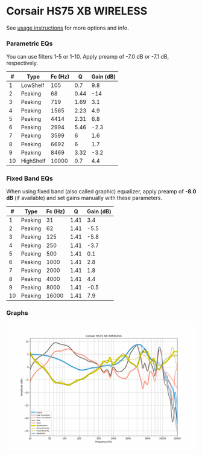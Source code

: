 # Corsair HS75 XB WIRELESS
See [usage instructions](https://github.com/jaakkopasanen/AutoEq#usage) for more options and info.

### Parametric EQs
You can use filters 1-5 or 1-10. Apply preamp of -7.0 dB or -7.1 dB, respectively.

|   # | Type      |   Fc (Hz) |    Q |   Gain (dB) |
|-----|-----------|-----------|------|-------------|
|   1 | LowShelf  |       105 | 0.7  |         9.8 |
|   2 | Peaking   |        68 | 0.44 |       -14   |
|   3 | Peaking   |       719 | 1.69 |         3.1 |
|   4 | Peaking   |      1565 | 2.23 |         4.9 |
|   5 | Peaking   |      4414 | 2.31 |         6.8 |
|   6 | Peaking   |      2994 | 5.46 |        -2.3 |
|   7 | Peaking   |      3599 | 6    |         1.6 |
|   8 | Peaking   |      6692 | 6    |         1.7 |
|   9 | Peaking   |      8469 | 3.32 |        -3.2 |
|  10 | HighShelf |     10000 | 0.7  |         4.4 |

### Fixed Band EQs
When using fixed band (also called graphic) equalizer, apply preamp of **-8.0 dB** (if available) and set gains manually with these parameters.

|   # | Type    |   Fc (Hz) |    Q |   Gain (dB) |
|-----|---------|-----------|------|-------------|
|   1 | Peaking |        31 | 1.41 |         3.4 |
|   2 | Peaking |        62 | 1.41 |        -5.5 |
|   3 | Peaking |       125 | 1.41 |        -5.8 |
|   4 | Peaking |       250 | 1.41 |        -3.7 |
|   5 | Peaking |       500 | 1.41 |         0.1 |
|   6 | Peaking |      1000 | 1.41 |         2.8 |
|   7 | Peaking |      2000 | 1.41 |         1.8 |
|   8 | Peaking |      4000 | 1.41 |         4.4 |
|   9 | Peaking |      8000 | 1.41 |        -0.5 |
|  10 | Peaking |     16000 | 1.41 |         7.9 |

### Graphs
![](./Corsair%20HS75%20XB%20WIRELESS.png)
